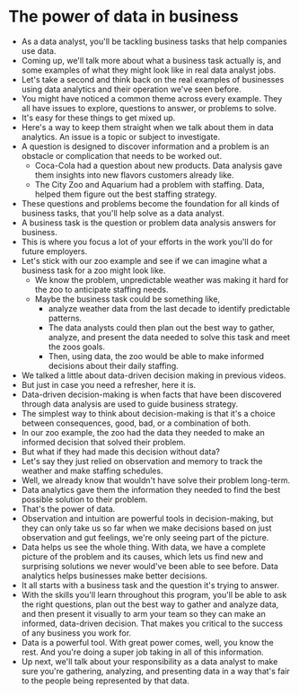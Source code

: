 # The power of data in business

- As a data analyst, you'll be tackling business tasks that help companies use data.
- Coming up, we'll talk more about what a business task actually is, and some examples of what they might look like in real data analyst jobs.
- Let's take a second and think back on the real examples of businesses using data analytics and their operation we've seen before.
- You might have noticed a common theme across every example. They all have issues to explore, questions to answer, or problems to solve.
- It's easy for these things to get mixed up.
- Here's a way to keep them straight when we talk about them in data analytics. An issue is a topic or subject to investigate.
- A question is designed to discover information and a problem is an obstacle or complication that needs to be worked out.
  - Coca-Cola had a question about new products. Data analysis gave them insights into new flavors customers already like.
  - The City Zoo and Aquarium had a problem with staffing. Data, helped them figure out the best staffing strategy.
- These questions and problems become the foundation for all kinds of business tasks, that you'll help solve as a data analyst.
- A business task is the question or problem data analysis answers for business.
- This is where you focus a lot of your efforts in the work you'll do for future employers.
- Let's stick with our zoo example and see if we can imagine what a business task for a zoo might look like.
  - We know the problem, unpredictable weather was making it hard for the zoo to anticipate staffing needs.
  - Maybe the business task could be something like,
    - analyze weather data from the last decade to identify predictable patterns.
    - The data analysts could then plan out the best way to gather, analyze, and present the data needed to solve this task and meet the zoos goals.
    - Then, using data, the zoo would be able to make informed decisions about their daily staffing.
- We talked a little about data-driven decision making in previous videos.
- But just in case you need a refresher, here it is.
- Data-driven decision-making is when facts that have been discovered through data analysis are used to guide business strategy.
- The simplest way to think about decision-making is that it's a choice between consequences, good, bad, or a combination of both.
- In our zoo example, the zoo had the data they needed to make an informed decision that solved their problem.
- But what if they had made this decision without data?
- Let's say they just relied on observation and memory to track the weather and make staffing schedules.
- Well, we already know that wouldn't have solve their problem long-term.
- Data analytics gave them the information they needed to find the best possible solution to their problem.
- That's the power of data.
- Observation and intuition are powerful tools in decision-making, but they can only take us so far when we make decisions based on just observation and gut feelings, we're only seeing part of the picture.
- Data helps us see the whole thing. With data, we have a complete picture of the problem and its causes, which lets us find new and surprising solutions we never would've been able to see before. Data analytics helps businesses make better decisions.
- It all starts with a business task and the question it's trying to answer.
- With the skills you'll learn throughout this program, you'll be able to ask the right questions, plan out the best way to gather and analyze data, and then present it visually to arm your team so they can make an informed, data-driven decision. That makes you critical to the success of any business you work for.
- Data is a powerful tool. With great power comes, well, you know the rest. And you're doing a super job taking in all of this information.
- Up next, we'll talk about your responsibility as a data analyst to make sure you're gathering, analyzing, and presenting data in a way that's fair to the people being represented by that data.
